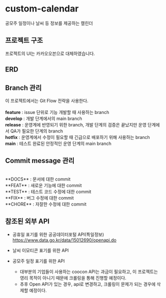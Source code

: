 # custom-calendar
공모주 일정이나 날씨 등 정보를 제공하는 캘린더


## 프로젝트 구조
프로젝트의 UI는 카카오오븐으로 대체하였습니다.


## ERD


## Branch 관리
이 프로젝트에서는 Git Flow 전략을 사용한다.
<br>
<br>
**feature** : issue 단위로 기능 개발할 때 사용하는 branch
<br>
**develop** : 개발 단계에서의 main branch
<br>
**release** : 운영계에 반영되기 위한 branch, 개발 단계의 검증은 끝났지만 운영 단계에서 QA가 필요한 단계의 branch
<br>
**hotfix** : 운영계에서 수정이 필요할 때 긴급으로 배포하기 위해 사용하는 branch
<br>
**main** : 테스트 완료된 안정적인 운영 단계의 main branch


## Commit message 관리
<br>
**DOCS** : 문서에 대한 commit
<br>
**FEAT** : 새로운 기능에 대한 commit 
<br>
**TEST** : 테스트 코드 수정에 대한 commit
<br>
**FIX** : 버그 수정에 대한 commit
<br>
**CHORE** : 자잘한 수정에 대한 commit



## 참조된 외부 API
* 공휴일 표기를 위한 공공데이터포털 API(특일정보)
https://www.data.go.kr/data/15012690/openapi.do
* 날씨 이모티콘 표기를 위한 API

* 공모주 일정 표기를 위한 API
    * 대부분의 기업들이 사용하는 coocon API는 과금이 필요하고, 이 프로젝트는 영리 목적이 아니기 때문에 크롤링을 통해 진행할 예정이다.
    * 추후 Open API가 있는 경우, api로 변경하고, 크롤링이 문제가 되는 경우에 삭제할 예정이다.